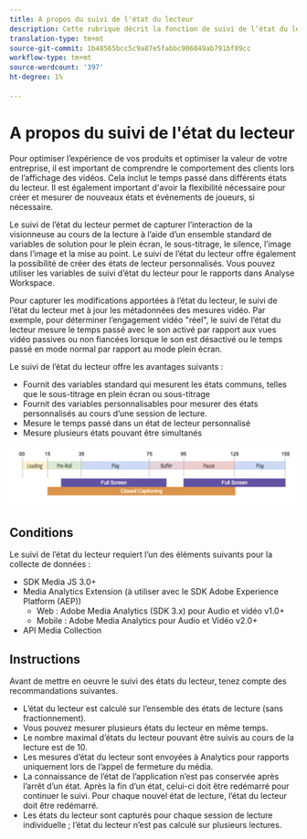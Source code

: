 ```yaml
---
title: A propos du suivi de l'état du lecteur
description: Cette rubrique décrit la fonction de suivi de l’état du lecteur, y compris les exigences et les directives relatives à la mise en oeuvre et à l’rapports des états du lecteur.
translation-type: tm+mt
source-git-commit: 1b48565bcc5c9a87e5fabbc906049ab791bf89cc
workflow-type: tm+mt
source-wordcount: '397'
ht-degree: 1%

---
```



# A propos du suivi de l&#39;état du lecteur

Pour optimiser l’expérience de vos produits et optimiser la valeur de votre entreprise, il est important de comprendre le comportement des clients lors de l’affichage des vidéos. Cela inclut le temps passé dans différents états du lecteur.  Il est également important d&#39;avoir la flexibilité nécessaire pour créer et mesurer de nouveaux états et événements de joueurs, si nécessaire.

Le suivi de l’état du lecteur permet de capturer l’interaction de la visionneuse au cours de la lecture à l’aide d’un ensemble standard de variables de solution pour le plein écran, le sous-titrage, le silence, l’image dans l’image et la mise au point.  Le suivi de l’état du lecteur offre également la possibilité de créer des états de lecteur personnalisés. Vous pouvez utiliser les variables de suivi d’état du lecteur pour le rapports dans Analyse Workspace.

Pour capturer les modifications apportées à l’état du lecteur, le suivi de l’état du lecteur met à jour les métadonnées des mesures vidéo. Par exemple, pour déterminer l’engagement vidéo &quot;réel&quot;, le suivi de l’état du lecteur mesure le temps passé avec le son activé par rapport aux vues vidéo passives ou non fiancées lorsque le son est désactivé ou le temps passé en mode normal par rapport au mode plein écran.

Le suivi de l’état du lecteur offre les avantages suivants :

* Fournit des variables standard qui mesurent les états communs, telles que le sous-titrage en plein écran ou sous-titrage
* Fournit des variables personnalisables pour mesurer des états personnalisés au cours d’une session de lecture.
* Mesure le temps passé dans un état de lecteur personnalisé
* Mesure plusieurs états pouvant être simultanés

![Suivi des états du lecteur](assets/player_state_tracking.png)

## Conditions

Le suivi de l’état du lecteur requiert l’un des éléments suivants pour la collecte de données :
* SDK Media JS 3.0+
* Media Analytics Extension (à utiliser avec le SDK Adobe Experience Platform (AEP))
   * Web : Adobe Media Analytics (SDK 3.x) pour Audio et vidéo v1.0+
   * Mobile : Adobe Media Analytics pour Audio et Vidéo v2.0+
* API Media Collection

## Instructions

Avant de mettre en oeuvre le suivi des états du lecteur, tenez compte des recommandations suivantes.

* L’état du lecteur est calculé sur l’ensemble des états de lecture (sans fractionnement).
* Vous pouvez mesurer plusieurs états du lecteur en même temps.
* Le nombre maximal d’états du lecteur pouvant être suivis au cours de la lecture est de 10.
* Les mesures d’état du lecteur sont envoyées à Analytics pour rapports uniquement lors de l’appel de fermeture du média.
* La connaissance de l’état de l’application n’est pas conservée après l’arrêt d’un état. Après la fin d’un état, celui-ci doit être redémarré pour continuer le suivi. Pour chaque nouvel état de lecture, l’état du lecteur doit être redémarré.
* Les états du lecteur sont capturés pour chaque session de lecture individuelle ; l’état du lecteur n’est pas calculé sur plusieurs lectures.
